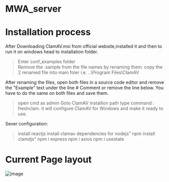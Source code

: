 # MWA_server

<!---For windows only --->
# Installation process
After Downloading ClamAV.msi from official website,installed it and then to run it on windows head to installation folder.
>Enter  conf_examples folder  
>Remove the .sample from the file names by renaming them.
>copy the 2 renamed file into main foler i.e. ..\Program Files\ClamAV


After renaming the files, open both files in a source code editor and remove the "Example" text under the line # Comment or remove the line below. You have to do the same on both files and save them.
>open cmd as admin
>Goto ClamAV installion path
>type command : freshclam. it will configure ClamAV for Windows and make it ready to use.

Sever configuration:
>install reactjs
>install clamav dependencies for nodejs" npm install clamdjs"
>npm i express
>npm i axios
>npm i usestate

# Current Page layout
![image](https://github.com/Sawapandeep/Malware-Analysis/assets/78143025/ee233695-c876-4bcc-9fe1-84ebee1f2995)
